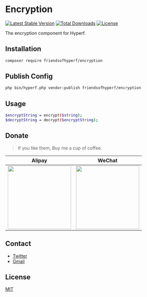 # Encryption

[![Latest Stable Version](https://img.shields.io/packagist/v/friendsofhyperf/encryption)](https://packagist.org/packages/friendsofhyperf/encryption)
[![Total Downloads](https://img.shields.io/packagist/dt/friendsofhyperf/encryption)](https://packagist.org/packages/friendsofhyperf/encryption)
[![License](https://img.shields.io/packagist/l/friendsofhyperf/encryption)](https://github.com/friendsofhyperf/encryption)

The encryption component for Hyperf.

## Installation

```bash
composer require friendsofhyperf/encryption
```

## Publish Config

```bash
php bin/hyperf.php vendor:publish friendsofhyperf/encryption
```

## Usage

```bash
$encryptString = encrypt($string);
$decryptString = decrypt($encryptString);
```

## Donate

> If you like them, Buy me a cup of coffee.

| Alipay | WeChat |
|  ----  |  ----  |
| <img src="https://hdj.me/images/alipay-min.jpg" width="200" height="200" />  | <img src="https://hdj.me/images/wechat-pay-min.jpg" width="200" height="200" /> |

## Contact

- [Twitter](https://twitter.com/huangdijia)
- [Gmail](mailto:huangdijia@gmail.com)

## License

[MIT](LICENSE)
